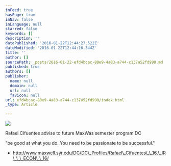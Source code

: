 ```yaml
---
inFeed: true
hasPage: true
inNav: false
inLanguage: null
starred: false
keywords: []
description: ''
datePublished: '2016-01-22T12:44:27.522Z'
dateModified: '2016-01-22T12:44:16.344Z'
title: ''
author: []
sourcePath: _posts/2016-01-22-efd4bcac-80e9-4a83-a744-c137a52fd990.md
published: true
authors: []
publisher:
  name: null
  domain: null
  url: null
  favicon: null
url: efd4bcac-80e9-4a83-a744-c137a52fd990/index.html
_type: Article

---
```

![](https://the-grid-user-content.s3-us-west-2.amazonaws.com/353403b2-61e8-4fe9-930b-1a0eaec04b03.jpg)

Rafael Cifuentes advise to future MaxWas semester program DC

"be good at what you do. You need to be passionate to be successful."

* http://www.maxwell.syr.edu/DC/DC\_Profiles/Rafael\_Cifuentes\_\_16,\_IR\_\_\_ECON\_\_16/